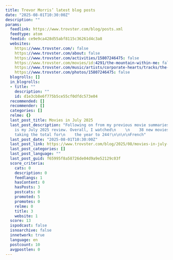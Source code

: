 ```yaml
---
title: Trevor Morris’ latest blog posts
date: "2025-08-01T10:30:00Z"
description: ""
params:
  feedlink: https://www.trovster.com/blog/posts.xml
  feedtype: atom
  feedid: ce9e9ca428d55abf8115c36261d4c3a8
  websites:
    https://www.trovster.com/: false
    https://www.trovster.com/about: false
    https://www.trovster.com/activities/15807246475: false
    https://www.trovster.com/movies/id:4291/the-mountain-within-me: false
    https://www.trovster.com/music/artists/corporate-hearts/tracks/the-light-years: false
    https://www.trovster.com/photos/15807246475: false
  blogrolls: []
  in_blogrolls:
  - title: ""
    description: ""
    id: d1e3cb8e6f775b5ce55cf0dfdc573e04
  recommended: []
  recommender: []
  categories: []
  relme: {}
  last_post_title: Movies in July 2025
  last_post_description: "Following on from my previous movie summaries,\n    this
    is my July 2025 review. Overall, I watched\n    \n    38 new movies this month,
    taking the total for\n    the year to 244!\n\n\n\nFrench"
  last_post_date: "2025-08-01T10:30:00Z"
  last_post_link: https://www.trovster.com/blog/2025/08/movies-in-july-2025
  last_post_categories: []
  last_post_language: ""
  last_post_guid: f65995f8a58726de04d9a9e52129c03f
  score_criteria:
    cats: 0
    description: 0
    feedlangs: 1
    hasContent: 0
    hasPosts: 3
    postcats: 0
    promoted: 5
    promotes: 0
    relme: 0
    title: 3
    website: 1
  score: 13
  ispodcast: false
  isnoarchive: false
  innetwork: true
  language: en
  postcount: 10
  avgpostlen: 0
---
```

